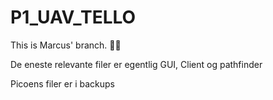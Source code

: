 # P1_UAV_TELLO

This is Marcus' branch. 👩‍💻

De eneste relevante filer er egentlig GUI, Client og pathfinder

Picoens filer er i backups
